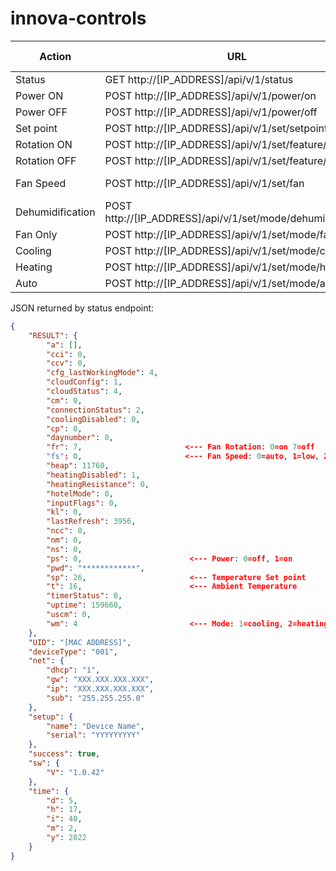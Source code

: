 # innova-controls

|Action|URL|Data Needed|Extra Info|
|---|---|---|---|
|Status|GET http://[IP_ADDRESS]/api/v/1/status||Returns json object|
|Power ON|POST http://[IP_ADDRESS]/api/v/1/power/on|||
|Power OFF|POST http://[IP_ADDRESS]/api/v/1/power/off|||
|Set point|POST http://[IP_ADDRESS]/api/v/1/set/setpoint|p_temp=24||
|Rotation ON|POST http://[IP_ADDRESS]/api/v/1/set/feature/rotation|value=0||
|Rotation OFF|POST http://[IP_ADDRESS]/api/v/1/set/feature/rotation|value=7||
|Fan Speed|POST http://[IP_ADDRESS]/api/v/1/set/fan|value=[0-3]|0=auto,1=low,2=med,3=high,4=high++|
|Dehumidification|POST http://[IP_ADDRESS]/api/v/1/set/mode/dehumidification|||
|Fan Only|POST http://[IP_ADDRESS]/api/v/1/set/mode/fanonly|||
|Cooling|POST http://[IP_ADDRESS]/api/v/1/set/mode/cooling|||
|Heating|POST http://[IP_ADDRESS]/api/v/1/set/mode/heating|||
|Auto|POST http://[IP_ADDRESS]/api/v/1/set/mode/auto|||


JSON returned by status endpoint:
```json
{
    "RESULT": {
        "a": [],
        "cci": 0,
        "ccv": 0,
        "cfg_lastWorkingMode": 4,
        "cloudConfig": 1,
        "cloudStatus": 4,
        "cm": 0,
        "connectionStatus": 2,
        "coolingDisabled": 0,
        "cp": 0,
        "daynumber": 0,
        "fr": 7,                       <--- Fan Rotation: 0=on 7=off
        "fs": 0,                       <--- Fan Speed: 0=auto, 1=low, 2=med, 3=high, 4=high++
        "heap": 11760,
        "heatingDisabled": 1,
        "heatingResistance": 0,
        "hotelMode": 0,
        "inputFlags": 0,
        "kl": 0,
        "lastRefresh": 3956,
        "ncc": 0,
        "nm": 0,
        "ns": 0,
        "ps": 0,                        <--- Power: 0=off, 1=on
        "pwd": "************",
        "sp": 26,                       <--- Temperature Set point
        "t": 16,                        <--- Ambient Temperature
        "timerStatus": 0,
        "uptime": 159660,
        "uscm": 0,
        "wm": 4                         <--- Mode: 1=cooling, 2=heating, 3=dehumidification, 4=fanonly. 5=auto
    },
    "UID": "[MAC ADDRESS]",
    "deviceType": "001",
    "net": {
        "dhcp": "1",
        "gw": "XXX.XXX.XXX.XXX",
        "ip": "XXX.XXX.XXX.XXX",
        "sub": "255.255.255.0"
    },
    "setup": {
        "name": "Device Name",
        "serial": "YYYYYYYYY"
    },
    "success": true,
    "sw": {
        "V": "1.0.42"
    },
    "time": {
        "d": 5,
        "h": 17,
        "i": 40,
        "m": 2,
        "y": 2022
    }
}

```
